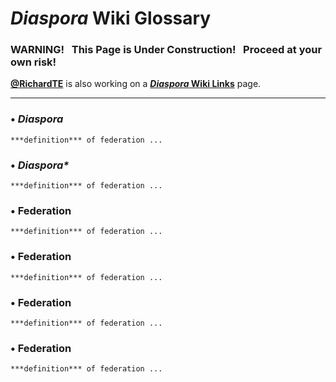 # _Diaspora_ Wiki Glossary

### WARNING! &nbsp; This Page is Under Construction! &nbsp; Proceed at your own risk!

**[@RichardTE](https://Diasp.org/u/richardte)** is also working on a **[_Diaspora_ Wiki Links](https://github.com/diaspora/diaspora/wiki/links)** page.

---

### • _Diaspora_
    ***definition*** of federation ...

### • _Diaspora*_
    ***definition*** of federation ...

### • Federation
    ***definition*** of federation ...

### • Federation
    ***definition*** of federation ...

### • Federation
    ***definition*** of federation ...

### • Federation
    ***definition*** of federation ...


